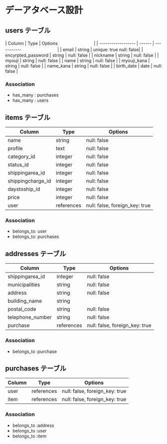 # デーアタベース設計

## users テーブル

| Column               | Type   | Options     　　　　　　　　|
| ------------------   | ------ | ----------- 　　　　　　　　|
| email                | string | unique: true  null: false|
| encyrpted_password   | string | null: false              |
| nickname             | string | null: false              |
| myouji               | string | null: false              |
| name                 | string | null: false              |
| myouji_kana          | string | null: false              |
| name_kana            | string | null: false              |
| birth_date           | date   | null: false              |

### Association

- has_many  : purchases
- has_many  : users


## items テーブル

| Column              | Type       | Options                        |
| ----------          | ---------- | ------------------------------ |
| name                | string     | null: false                    |
| profile             | text       | null: false                    |
| category_id         | integer    | null: false                    |
| status_id           | integer    | null: false                    |
| shippingarea_id     | integer    | null: false                    |
| shippingcharge_id   | integer    | null: false                    |
| daystoship_id       | integer    | null: false                    |
| price   　　　       | integer    | null: false                    |
| user                | references | null: false, foreign_key: true |


### Association

- belongs_to: user
- belongs_to: purchases



## addresses テーブル

| Column           | Type       | Options                        |
| ------------     | ---------- | ------------------------------ |
| shippingarea_id  | integer    | null: false                    |
| municipalities   | string     | null: false                    |
| address          | string     | null: false                    |
| building_name    | string     |                                |
| postal_code      | string     | null: false                    |
| telephone_number | string     | null: false                    |
| purchase         | references | null: false, foreign_key: true |

### Association

- belongs_to :purchase




## purchases テーブル

| Column        | Type       | Options                        |
| ------------  | ---------- | ------------------------------ |
| user          | references | null: false, foreign_key: true |
| item          | references | null: false, foreign_key: true |


### Association

- belongs_to :address
- belongs_to :user
- belongs_to :item
